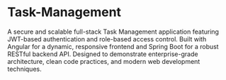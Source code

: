 # Task-Management
A secure and scalable full-stack Task Management application featuring JWT-based authentication and role-based access control. Built with Angular for a dynamic, responsive frontend and Spring Boot for a robust RESTful backend API. Designed to demonstrate enterprise-grade architecture, clean code practices, and modern web development techniques.
